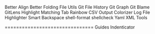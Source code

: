 Better Align
Better Folding
File Utils
Git File History
Git Graph
Git Blame
GitLens
Highlight Matching Tab
Rainbow CSV
Output Colorizer
Log File Highlighter
Smart Backspace
shell-format
shellcheck
Yaml
XML Tools

===============================
Guides
Indenticator